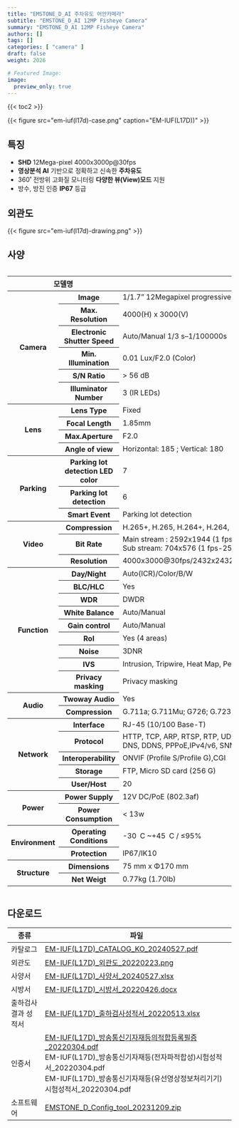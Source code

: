 ```yaml
---
title: "EMSTONE_D_AI 주차유도 어안카메라"
subtitle: "EMSTONE_D_AI 12MP Fisheye Camera"
summary: "EMSTONE_D_AI 12MP Fisheye Camera"
authors: []
tags: []
categories: [ "camera" ]
draft: false
weight: 2026

# Featured Image:
image:
  preview_only: true
---
```


{{< toc2 >}}

<div class="container">
<div class="row justify-content-center align-items-center">
<div class="col-sm-6">

{{< figure src="em-iuf(l17d)-case.png" caption="EM-IUF(L17D))" >}}

</div>
</div>
</div>

<div class="container">
<div class="row justify-content-center">
<div class="col-sm-6 pl-0">

## 특징

- **SHD** 12Mega-pixel 4000x3000p@30fps
- **영상분석 AI** 기반으로 정확하고 신속한 **주차유도**
- 360˚ 전방위 고화질 모니터링 **다양한 뷰(View)모드** 지원
- 방수, 방진 인증 **IP67** 등급


</div>
<div class="col-sm-6 pl-0">

## 외관도

{{< figure src="em-iuf(l17d)-drawing.png" >}}

</div>
</div>
</div>

## 사양

<div style="overflow-x: auto">
<table class="spec">
<thead>
<tr>
<th colspan="2">모델명</th>
<th>EM-IUF(L17D)</th>
</tr>
</thead>
<tbody>
<tr>
<th rowspan="6">Camera</th>
<th>Image</th>
<td>1/1.7” 12Megapixel progressive CMOS</td>
</tr>
<tr>
<th>Max. Resolution</th>
<td>4000(H) x 3000(V)</td>
</tr>
<tr>
<th>Electronic Shutter Speed</th>
<td>Auto/Manual 1/3 s–1/100000s</td>
</tr>
<tr>
<th>Min. Illumination</th>
<td>0.01 Lux/F2.0 (Color)</td>
</tr>
<tr>
<th>S/N Ratio</th>
<td>> 56 dB</td>
</tr>
<tr>
<th>Illuminator Number</th>
<td>3 (IR LEDs)</td>
</tr>
<tr>
<th rowspan="4">Lens</th>
<th>Lens Type</th>
<td>Fixed</td>
</tr>
<tr>
<th>Focal Length</th>
<td>1.85mm</td>
</tr>
<tr>
<th>Max.Aperture</th>
<td>F2.0</td>
</tr>
<tr>
<th>Angle of view</th>
<td>Horizontal: 185 ; Vertical: 180</td>
</tr>
<tr>
<th rowspan="3">Parking</th>
<th>Parking lot<br>detection LED<br>color</th>
<td>7</td>
</tr>
<tr>
<th>Parking lot<br>detection</th>
<td>6</td>
</tr>
<tr>
<th>Smart Event</th>
<td>Parking lot detection</td>
</tr>
<tr>
<th rowspan="3">Video</th>
<th>Compression</th>
<td>H.265+, H.265, H.264+, H.264, MJPEG</td>
</tr>
<tr>
<th>Bit Rate</th>
<td>Main stream : 2592x1944 (1 fps-20 fps) / 2688x1520 (1 fps-25/30 fps)<br>
Sub stream: 704x576 (1 fps-25 fps) / 704x480 (1 fps-30 fps)</td>
</tr>
<tr>
<th>Resolution</th>
<td>4000x3000@30fps/2432x2432@30fps/2016x2016@30fps/704x480@30fps</td>
</tr>
<th rowspan="9">Function</th>
<th>Day/Night</th>
<td>Auto(ICR)/Color/B/W</td>
</tr>
<tr>
<th>BLC/HLC</th>
<td>Yes</td>
</tr>
<tr>
<th>WDR</th>
<td>DWDR</td>
</tr>
<tr>
<th>White Balance</th>
<td>Auto/Manual</td>
</tr>
<tr>
<th>Gain control</th>
<td>Auto/Manual</td>
</tr>
<tr>
<th>RoI</th>
<td>Yes (4 areas)</td>
</tr>
<tr>
<th>Noise</th>
<td>3DNR</td>
</tr>
<tr>
<th>IVS</th>
<td>Intrusion, Tripwire, Heat Map, People Counting</td>
</tr>
<tr>
<th>Privacy masking</th>
<td>Privacy masking</td>
</tr>
<tr>
<th rowspan="2">Audio</th>
<th>Twoway Audio</th>
<td>Yes</td>
</tr>
<tr>
<th>Compression</th>
<td>G.711a; G.711Mu; G726; G.723</td>
</tr>
<tr>
<th rowspan="5">Network</th>
<th>Interface</th>
<td>RJ-45 (10/100 Base-T)</td>
</tr>
<tr>
<th>Protocol</th>
<td>HTTP, TCP, ARP, RTSP, RTP, UDP, RTCP,SMTP, FTP, DHCP, <br>DNS, DDNS, PPPoE,IPv4/v6, SNMP, QoS, UPnP, NTP</td>
</tr>
<tr>
<th>Interoperability</th>
<td>ONVIF (Profile S/Profile G),CGI</td>
</tr>
<tr>
<th>Storage</th>
<td>FTP, Micro SD card (256 G)</td>
</tr>
<tr>
<th>User/Host</th>
<td>20</td>
</tr>
<th rowspan="2">Power</th>
<th>Power Supply</th>
<td>12V DC/PoE (802.3af)</td>
</tr>
<tr>
<th>Power Consumption</th>
<td>< 13w</td>
</tr>
<th rowspan="2">Environment</th>
<th>Operating Conditions</th>
<td>-30 C ~+45 C / ≤95%</td>
</tr>
<tr>
<th>Protection</th>
<td>IP67/IK10</td>
</tr>
<th rowspan="2">Structure</th>
<th>Dimensions</th>
<td>75 mm x Φ170 mm</td>
</tr>
<tr>
<th>Net Weigt</th>
<td>0.77kg (1.70lb)</td>
</tr>
</tbody>
</table>
</div>

## 다운로드

종류 | 파일
---- | ----
카탈로그 | [EM-IUF(L17D)_CATALOG_KO_20240527.pdf](https://www.emstone.com/data/sales/ko/EM-IUF(L17D)_CATALOG_KO_20240527.pdf)
외관도 | [EM-IUF(L17D)_외관도_20220223.png](https://www.emstone.com/data/sales/ko/EM-IUF(L17D)_외관도_20220223.png)
사양서 | [EM-IUF(L17D)_사양서_20240527.xlsx](https://www.emstone.com/data/sales/ko/EM-IUF(L17D)_사양서_20240527.xlsx)
시방서 | [EM-IUF(L17D)_시방서_20220426.docx](https://www.emstone.com/data/sales/ko/EM-IUF(L17D)_시방서_20220426.docx)
출하검사 결과 성적서 | [EM-IUF(L17D)_출하검사성적서_20220513.xlsx](https://www.emstone.com/data/sales/ko/EM-IUF(L17D)_출하검사성적서_20220513.xlsx)
인증서 | [EM-IUF(L17D)_방송통신기자재등의적합등록필증_20220304.pdf](https://www.emstone.com/data/sales/ko/EM-IUF(L17D)_방송통신기자재등의적합등록필증_20220304.pdf)<br>EM-IUF(L17D)_방송통신기자재등(전자파적합성)시험성적서_20220304.pdf<br>EM-IUF(L17D)_방송통신기자재등(유선영상정보처리기기)시험성적서_20220304.pdf
소프트웨어 | [EMSTONE_D_Config_tool_20231209.zip](https://www.emstone.com/data/sales/ko/EMSTONE_D_Config_tool_20231209.zip)